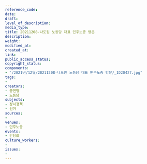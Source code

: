 ```yaml
---
reference_code: 
date: 
draft: 
level_of_description: 
media_type: 
title: 20211208-나도원 노동당 대표 민주노총 방문
description: 
weight: 
modified_at: 
created_at: 
link: 
public_access_status: 
copyright_status: 
components:
- "/2021년/12월/20211208-나도원 노동당 대표 민주노총 방문/_1D20427.jpg"
tags:
- 
creators:
- 총연맹
- 노동당
subjects:
- 정치정책
- 선거
sources:
- 
venues:
- 민주노총
events:
- 간담회
culture_workers:
- 
issues:
- 
---
```

